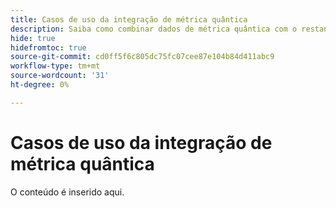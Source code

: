 ```yaml
---
title: Casos de uso da integração de métrica quântica
description: Saiba como combinar dados de métrica quântica com o restante dos dados no Customer Journey Analytics.
hide: true
hidefromtoc: true
source-git-commit: cd0ff5f6c805dc75fc07cee87e104b84d411abc9
workflow-type: tm+mt
source-wordcount: '31'
ht-degree: 0%

---
```


# Casos de uso da integração de métrica quântica

O conteúdo é inserido aqui.
